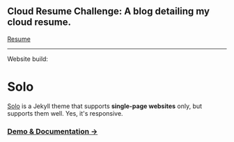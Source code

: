 ## Cloud Resume Challenge: A blog detailing my cloud resume. 

[Resume](https://www.jc-resume.xyz/)

---

Website build: 

# Solo

[Solo](http://chibicode.github.io/solo) is a Jekyll theme that supports **single-page websites** only, but supports them well. Yes, it's responsive.

### [Demo & Documentation &rarr;](http://chibicode.github.io/solo)
